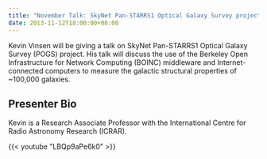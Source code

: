 ```yaml
---
title: "November Talk: SkyNet Pan-STARRS1 Optical Galaxy Survey project by Kevin Vinsen"
date: 2013-11-12T18:00:00+08:00
---
```


Kevin Vinsen will be giving a talk on SkyNet Pan-STARRS1 Optical
Galaxy Survey (POGS) project. His talk will discuss the use of the
Berkeley Open Infrastructure for Network Computing (BOINC) middleware
and Internet-connected computers to measure the galactic structural
properties of ~100,000 galaxies.
<!--more-->

## Presenter Bio

Kevin is a Research Associate Professor with the International Centre
for Radio Astronomy Research (ICRAR).

{{< youtube "LBQp9aPe6k0" >}}
